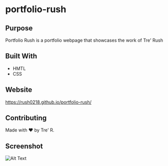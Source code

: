 # portfolio-rush

## Purpose 
Portfolio Rush is a portfolio webpage that showcases the work of Tre' Rush

## Built With
* HMTL
* CSS

## Website 
https://rush0218.github.io/portfolio-rush/

## Contributing
Made with ❤️  by Tre' R.

## Screenshot
![Alt Text](/Users/trerush/Documents/projects/portfolio-rush/assets/images/Screenshot-port.png)